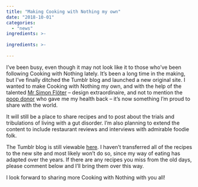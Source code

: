 ```yaml
---
title: "Making Cooking with Nothing my own"
date: "2018-10-01"
categories: 
  - "news"
ingredients: >-
  
ingredients: >-
  
---
```

I’ve been busy, even though it may not look like it to those who’ve been following Cooking with Nothing lately. It’s been a long time in the making, but I’ve finally ditched the Tumblr blog and launched a new original site. I wanted to make Cooking with Nothing my own, and with the help of the talented [Mr Simon Flöter](https://floter.design/) – design extraordinaire, and not to mention the [poop donor](https://cookingwithnothing.com/who-gives-a-shit/) who gave me my health back – it’s now something I’m proud to share with the world.

It will still be a place to share recipes and to post about the trials and tribulations of living with a gut disorder. I’m also planning to extend the content to include restaurant reviews and interviews with admirable foodie folk.

The Tumblr blog is still viewable [here](http://cookingwithnothing.tumblr.com/). I haven’t transferred all of the recipes to the new site and most likely won’t do so, since my way of eating has adapted over the years. If there are any recipes you miss from the old days, please comment below and I’ll bring them over this way.

I look forward to sharing more Cooking with Nothing with you all!
